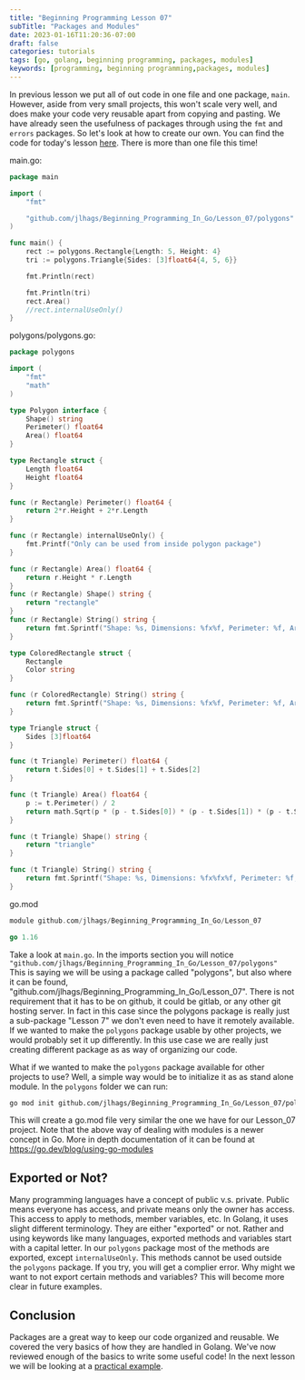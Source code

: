 ```yaml
---
title: "Beginning Programming Lesson 07"
subTitle: "Packages and Modules"
date: 2023-01-16T11:20:36-07:00
draft: false
categories: tutorials
tags: [go, golang, beginning programming, packages, modules]
keywords: [programming, beginning programming,packages, modules]
---
```

In previous lesson we put all of out code in one file and one package, `main`. However, aside from very small projects, this won't scale very well, and does make your code very reusable apart from copying and pasting. We have already seen the usefulness of packages through using the `fmt` and `errors` packages. So let's look at how to create our own. You can find the code for today's lesson [here](https://github.com/jlhags/Beginning_Programming_In_Go/tree/main/Lesson_07). There is more than one file this time!

main.go:
```go
package main

import (
	"fmt"

	"github.com/jlhags/Beginning_Programming_In_Go/Lesson_07/polygons"
)

func main() {
	rect := polygons.Rectangle{Length: 5, Height: 4}
	tri := polygons.Triangle{Sides: [3]float64{4, 5, 6}}

	fmt.Println(rect)

	fmt.Println(tri)
	rect.Area()
	//rect.internalUseOnly()
}

```

polygons/polygons.go:
```go
package polygons

import (
	"fmt"
	"math"
)

type Polygon interface {
	Shape() string
	Perimeter() float64
	Area() float64
}

type Rectangle struct {
	Length float64
	Height float64
}

func (r Rectangle) Perimeter() float64 {
	return 2*r.Height + 2*r.Length
}

func (r Rectangle) internalUseOnly() {
	fmt.Printf("Only can be used from inside polygon package")
}

func (r Rectangle) Area() float64 {
	return r.Height * r.Length
}
func (r Rectangle) Shape() string {
	return "rectangle"
}
func (r Rectangle) String() string {
	return fmt.Sprintf("Shape: %s, Dimensions: %fx%f, Perimeter: %f, Area: %f", r.Shape(), r.Length, r.Height, r.Perimeter(), r.Area())
}

type ColoredRectangle struct {
	Rectangle
	Color string
}

func (r ColoredRectangle) String() string {
	return fmt.Sprintf("Shape: %s, Dimensions: %fx%f, Perimeter: %f, Area: %f, Color: %s", r.Shape(), r.Length, r.Height, r.Perimeter(), r.Area(), r.Color)
}

type Triangle struct {
	Sides [3]float64
}

func (t Triangle) Perimeter() float64 {
	return t.Sides[0] + t.Sides[1] + t.Sides[2]
}

func (t Triangle) Area() float64 {
	p := t.Perimeter() / 2
	return math.Sqrt(p * (p - t.Sides[0]) * (p - t.Sides[1]) * (p - t.Sides[2]))
}

func (t Triangle) Shape() string {
	return "triangle"
}

func (t Triangle) String() string {
	return fmt.Sprintf("Shape: %s, Dimensions: %fx%fx%f, Perimeter: %f, Area: %f", t.Shape(), t.Sides[0], t.Sides[1], t.Sides[2], t.Perimeter(), t.Area())
}
```
go.mod
```go
module github.com/jlhags/Beginning_Programming_In_Go/Lesson_07

go 1.16
```

Take a look at `main.go`. In the imports section you will notice `"github.com/jlhags/Beginning_Programming_In_Go/Lesson_07/polygons"` This is saying we will be using a package called "polygons", but also where it can be found, "github.com/jlhags/Beginning_Programming_In_Go/Lesson_07". There is not requirement that it has to be on github, it could be gitlab, or any other git hosting server. In fact in this case since the polygons package is really just a sub-package "Lesson 7" we don't even need to have it remotely available. If we wanted to make the `polygons` package usable by other projects, we would probably set it up differently. In this use case we are really just creating different package as as way of organizing our code. 

What if we wanted to make the `polygons` package available for other projects to use? Well, a simple way would be to initialize it as as stand alone module. In the `polygons` folder we can run:

```bash
go mod init github.com/jlhags/Beginning_Programming_In_Go/Lesson_07/polygons
```

This will create a go.mod file very similar the one we have for our Lesson_07 project. Note that the above way of dealing with modules is a newer concept in Go. More in depth documentation of it can be found at https://go.dev/blog/using-go-modules



## Exported or Not?
Many programming languages have a concept of public v.s. private. Public means everyone has access, and private means only the owner has access. This access to apply to methods, member variables, etc. In Golang, it uses slight different terminology. They are either "exported" or not. Rather and using keywords like many languages, exported methods and variables start with a capital letter. In our `polygons` package most of the methods are exported, except `internalUseOnly`. This methods cannot be used outside the `polygons` package. If you try, you will get a complier error. Why might we want to not export certain methods and variables? This will become more clear in future examples.


## Conclusion
Packages are a great way to keep our code organized and reusable. We covered the very basics of how they are handled in Golang. We've now reviewed enough of the basics to write some useful code! In the next lesson we will be looking at a [practical example](/post/beginning-programming-lesson-08).
